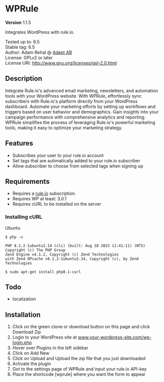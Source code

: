# WPRule

**Version** 1.1.5

Integrates WordPress with rule.io.

Tested up to: 6.5 <br>
Stable tag: 6.5 <br>
Author:  Adam Rehal @ [Adapt AB](https://www.adapt.se) <br>
License: GPLv2 or later <br>
License URI: http://www.gnu.org/licenses/gpl-2.0.html 

## Description

Integrate Rule.io's advanced email marketing, newsletters, and automation tools with your WordPress website. With WPRule, effortlessly sync subscribers with Rule.io's platform directly from your WordPress dashboard. Automate your marketing efforts by setting up workflows and triggers based on user behavior and demographics. Gain insights into your campaign performance with comprehensive analytics and reporting. WPRule simplifies the process of leveraging Rule.io's powerful marketing tools, making it easy to optimize your marketing strategy.

## Features

- Subscribes your user to your rule.io account
- Set tags that are autimatically added to your rule.io subscriber
- Allow subscriber to choose from selected tags when signing up

## Requirements

- Requires a <a href="https://rule.io">rule.io</a> subscription. <br>
- Requires WP at least: 3.0.1 <br>
- Requires cURL to be installed on the server <br>

### Installing cURL

Ubuntu

`$ php -v`

`PHP 8.1.2-1ubuntu2.14 (cli) (built: Aug 18 2023 11:41:11) (NTS)` <br>
`Copyright (c) The PHP Group` <br>
`Zend Engine v4.1.2, Copyright (c) Zend Technologies` <br>
`with Zend OPcache v8.1.2-1ubuntu2.14, Copyright (c), by Zend Technologies`

`$ sudo apt-get install php8.1-curl`



## Todo

- localization

## Installation
1. Click on the green clone or download button on this page and click Download Zip
2. Login to your WordPress site at www.your-wordpress-site.com/wp-login.php
3. Hover over Plugins in the left sidebar
4. Click on Add New
5. Click on Upload and Upload the zip file that you just downloaded
6. Activate the plugin
7. Got to the settings page of WPRule and input your rule.io API-key
8. Place the shortcode [wprule] where you want the form to appear
